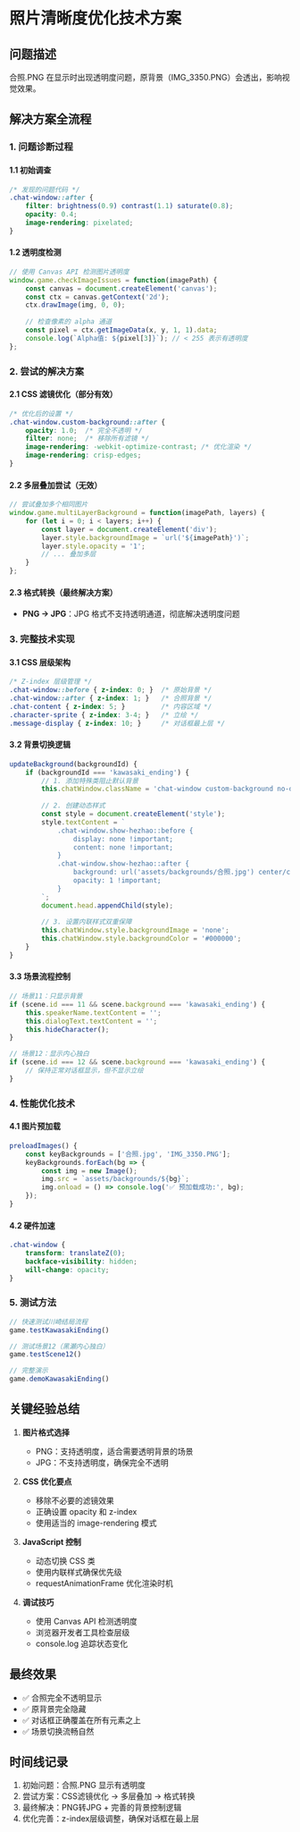 # 照片清晰度优化技术方案

## 问题描述
合照.PNG 在显示时出现透明度问题，原背景（IMG_3350.PNG）会透出，影响视觉效果。

## 解决方案全流程

### 1. 问题诊断过程

#### 1.1 初始调查
```css
/* 发现的问题代码 */
.chat-window::after {
    filter: brightness(0.9) contrast(1.1) saturate(0.8);
    opacity: 0.4;
    image-rendering: pixelated;
}
```

#### 1.2 透明度检测
```javascript
// 使用 Canvas API 检测图片透明度
window.game.checkImageIssues = function(imagePath) {
    const canvas = document.createElement('canvas');
    const ctx = canvas.getContext('2d');
    ctx.drawImage(img, 0, 0);
    
    // 检查像素的 alpha 通道
    const pixel = ctx.getImageData(x, y, 1, 1).data;
    console.log(`Alpha值: ${pixel[3]}`); // < 255 表示有透明度
};
```

### 2. 尝试的解决方案

#### 2.1 CSS 滤镜优化（部分有效）
```css
/* 优化后的设置 */
.chat-window.custom-background::after {
    opacity: 1.0;  /* 完全不透明 */
    filter: none;  /* 移除所有滤镜 */
    image-rendering: -webkit-optimize-contrast; /* 优化渲染 */
    image-rendering: crisp-edges;
}
```

#### 2.2 多层叠加尝试（无效）
```javascript
// 尝试叠加多个相同图片
window.game.multiLayerBackground = function(imagePath, layers) {
    for (let i = 0; i < layers; i++) {
        const layer = document.createElement('div');
        layer.style.backgroundImage = `url('${imagePath}')`;
        layer.style.opacity = '1';
        // ... 叠加多层
    }
};
```

#### 2.3 格式转换（最终解决方案）
- **PNG → JPG**：JPG 格式不支持透明通道，彻底解决透明度问题

### 3. 完整技术实现

#### 3.1 CSS 层级架构
```css
/* Z-index 层级管理 */
.chat-window::before { z-index: 0; }  /* 原始背景 */
.chat-window::after { z-index: 1; }   /* 合照背景 */
.chat-content { z-index: 5; }         /* 内容区域 */
.character-sprite { z-index: 3-4; }   /* 立绘 */
.message-display { z-index: 10; }     /* 对话框最上层 */
```

#### 3.2 背景切换逻辑
```javascript
updateBackground(backgroundId) {
    if (backgroundId === 'kawasaki_ending') {
        // 1. 添加特殊类阻止默认背景
        this.chatWindow.className = 'chat-window custom-background no-default-bg show-hezhao';
        
        // 2. 创建动态样式
        const style = document.createElement('style');
        style.textContent = `
            .chat-window.show-hezhao::before {
                display: none !important;
                content: none !important;
            }
            .chat-window.show-hezhao::after {
                background: url('assets/backgrounds/合照.jpg') center/cover no-repeat !important;
                opacity: 1 !important;
            }
        `;
        document.head.appendChild(style);
        
        // 3. 设置内联样式双重保障
        this.chatWindow.style.backgroundImage = 'none';
        this.chatWindow.style.backgroundColor = '#000000';
    }
}
```

#### 3.3 场景流程控制
```javascript
// 场景11：只显示背景
if (scene.id === 11 && scene.background === 'kawasaki_ending') {
    this.speakerName.textContent = '';
    this.dialogText.textContent = '';
    this.hideCharacter();
}

// 场景12：显示内心独白
if (scene.id === 12 && scene.background === 'kawasaki_ending') {
    // 保持正常对话框显示，但不显示立绘
}
```

### 4. 性能优化技术

#### 4.1 图片预加载
```javascript
preloadImages() {
    const keyBackgrounds = ['合照.jpg', 'IMG_3350.PNG'];
    keyBackgrounds.forEach(bg => {
        const img = new Image();
        img.src = `assets/backgrounds/${bg}`;
        img.onload = () => console.log('✅ 预加载成功:', bg);
    });
}
```

#### 4.2 硬件加速
```css
.chat-window {
    transform: translateZ(0);
    backface-visibility: hidden;
    will-change: opacity;
}
```

### 5. 测试方法

```javascript
// 快速测试川崎结局流程
game.testKawasakiEnding()

// 测试场景12（黑瀬内心独白）
game.testScene12()

// 完整演示
game.demoKawasakiEnding()
```

## 关键经验总结

1. **图片格式选择**
   - PNG：支持透明度，适合需要透明背景的场景
   - JPG：不支持透明度，确保完全不透明

2. **CSS 优化要点**
   - 移除不必要的滤镜效果
   - 正确设置 opacity 和 z-index
   - 使用适当的 image-rendering 模式

3. **JavaScript 控制**
   - 动态切换 CSS 类
   - 使用内联样式确保优先级
   - requestAnimationFrame 优化渲染时机

4. **调试技巧**
   - 使用 Canvas API 检测透明度
   - 浏览器开发者工具检查层级
   - console.log 追踪状态变化

## 最终效果
- ✅ 合照完全不透明显示
- ✅ 原背景完全隐藏
- ✅ 对话框正确覆盖在所有元素之上
- ✅ 场景切换流畅自然

## 时间线记录
1. 初始问题：合照.PNG 显示有透明度
2. 尝试方案：CSS滤镜优化 → 多层叠加 → 格式转换
3. 最终解决：PNG转JPG + 完善的背景控制逻辑
4. 优化完善：z-index层级调整，确保对话框在最上层
